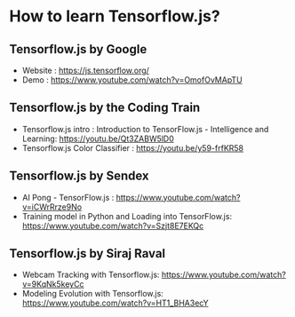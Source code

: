 # How to learn Tensorflow.js? 

## Tensorflow.js by Google 
- Website : https://js.tensorflow.org/
- Demo : https://www.youtube.com/watch?v=OmofOvMApTU

## Tensorflow.js by the Coding Train 
- Tensorflow.js intro : Introduction to TensorFlow.js - Intelligence and Learning: https://youtu.be/Qt3ZABW5lD0
- Tensorflow.js Color Classifier : https://youtu.be/y59-frfKR58

## Tensorflow.js by Sendex
- AI Pong - TensorFlow.js : https://www.youtube.com/watch?v=iCWrRrze9No
- Training model in Python and Loading into TensorFlow.js: https://www.youtube.com/watch?v=Szjt8E7EKQc

## Tensorflow.js by Siraj Raval 
- Webcam Tracking with Tensorflow.js: https://www.youtube.com/watch?v=9KqNk5keyCc
- Modeling Evolution with Tensorflow.js: https://www.youtube.com/watch?v=HT1_BHA3ecY
